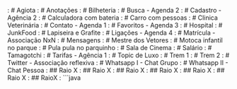 [](base/008/Readme.md) : # Agiota
[](base/029/Readme.md) : # Anotações
[](base/028/Readme.md) : # Bilheteria
[](base/015/Readme.md) : # Busca - Agenda 2
[](base/013/Readme.md) : # Cadastro - Agência 2
[](base/001/Readme.md) : # Calculadora com bateria
[](base/002/Readme.md) : # Carro com pessoas
[](base/031/Readme.md) : # Clinica Veterinária
[](base/014/Readme.md) : # Contato - Agenda 1
[](base/016/Readme.md) : # Favoritos - Agenda 3
[](base/022/Readme.md) : # Hospital
[](base/011/Readme.md) : # JunkFood
[](base/004/Readme.md) : # Lapiseira e Grafite
[](base/019/Readme.md) : # Ligações - Agenda 4
[](base/021/Readme.md) : # Matrícula - Associação NxN
[](base/024/Readme.md) : # Mensagens
[](base/005/Readme.md) : # Mestre dos Vetores
[](base/003/Readme.md) : # Motoca infantil no parque
[](base/009/Readme.md) : # Pula pula no parquinho
[](base/010/Readme.md) : # Sala de Cinema
[](base/023/Readme.md) : # Salário
[](base/006/Readme.md) : # Tamagotchi
[](base/007/Readme.md) : # Tarifas - Agência 1
[](base/012/Readme.md) : # Topic de Luxo
[](base/033/Readme.md) : # Trem 1
[](base/034/Readme.md) : # Trem 2
[](base/025/Readme.md) : # Twitter - Associação reflexiva
[](base/026/Readme.md) : # Whatsapp I - Chat Grupo
[](base/027/Readme.md) : # Whatsapp II - Chat Pessoa
[](base/009/RaioX.md)  : ## Raio X
[](base/016/RaioX.md)  : ## Raio X
[](base/010/RaioX.md)  : ## Raio X
[](base/011/RaioX.md)  : ## Raio X
[](base/015/RaioX.md)  : ## Raio X
[](base/006/RaioX.md)  : ## Raio X
[](base/003/RaioX.md)  : ## RaioX
[](base/001/RaioX.md)  : ```java
